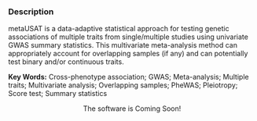 
### Description
metaUSAT is a data-adaptive statistical approach for testing genetic associations of multiple traits from single/multiple studies using univariate GWAS summary statistics. This multivariate meta-analysis method can appropriately account for overlapping samples (if any) and can potentially test binary and/or continuous traits.

**Key Words:** Cross-phenotype association; GWAS; Meta-analysis; Multiple traits; Multivariate analysis;
Overlapping samples; PheWAS; Pleiotropy; Score test; Summary statistics


<p align="center">
The software is Coming Soon!
</p>

